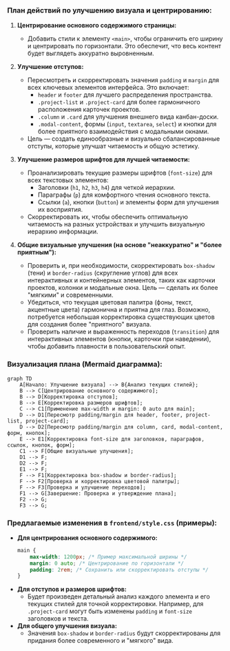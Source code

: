 ### План действий по улучшению визуала и центрированию:

1.  **Центрирование основного содержимого страницы:**
    *   Добавить стили к элементу `<main>`, чтобы ограничить его ширину и центрировать по горизонтали. Это обеспечит, что весь контент будет выглядеть аккуратно выровненным.

2.  **Улучшение отступов:**
    *   Пересмотреть и скорректировать значения `padding` и `margin` для всех ключевых элементов интерфейса. Это включает:
        *   `header` и `footer` для лучшего распределения пространства.
        *   `.project-list` и `.project-card` для более гармоничного расположения карточек проектов.
        *   `.column` и `.card` для улучшения внешнего вида канбан-доски.
        *   `.modal-content`, формы (`input`, `textarea`, `select`) и кнопки для более приятного взаимодействия с модальными окнами.
    *   Цель — создать единообразные и визуально сбалансированные отступы, которые улучшат читаемость и общую эстетику.

3.  **Улучшение размеров шрифтов для лучшей читаемости:**
    *   Проанализировать текущие размеры шрифтов (`font-size`) для всех текстовых элементов:
        *   Заголовки (`h1`, `h2`, `h3`, `h4`) для четкой иерархии.
        *   Параграфы (`p`) для комфортного чтения основного текста.
        *   Ссылки (`a`), кнопки (`button`) и элементы форм для улучшения их восприятия.
    *   Скорректировать их, чтобы обеспечить оптимальную читаемость на разных устройствах и улучшить визуальную иерархию информации.

4.  **Общие визуальные улучшения (на основе "неаккуратно" и "более приятным"):**
    *   Проверить и, при необходимости, скорректировать `box-shadow` (тени) и `border-radius` (скругление углов) для всех интерактивных и контейнерных элементов, таких как карточки проектов, колонки и модальные окна. Цель — сделать их более "мягкими" и современными.
    *   Убедиться, что текущая цветовая палитра (фоны, текст, акцентные цвета) гармонична и приятна для глаз. Возможно, потребуется небольшая корректировка существующих цветов для создания более "приятного" визуала.
    *   Проверить наличие и выраженность переходов (`transition`) для интерактивных элементов (кнопки, карточки при наведении), чтобы добавить плавности в пользовательский опыт.

### Визуализация плана (Mermaid диаграмма):

```mermaid
graph TD
    A[Начало: Улучшение визуала] --> B{Анализ текущих стилей};
    B --> C[Центрирование основного содержимого];
    B --> D[Корректировка отступов];
    B --> E[Корректировка размеров шрифтов];
    C --> C1[Применение max-width и margin: 0 auto для main];
    D --> D1[Пересмотр padding/margin для header, footer, project-list, project-card];
    D --> D2[Пересмотр padding/margin для column, card, modal-content, форм, кнопок];
    E --> E1[Корректировка font-size для заголовков, параграфов, ссылок, кнопок, форм];
    C1 --> F[Общие визуальные улучшения];
    D1 --> F;
    D2 --> F;
    E1 --> F;
    F --> F1[Корректировка box-shadow и border-radius];
    F --> F2[Проверка и корректировка цветовой палитры];
    F --> F3[Проверка и улучшение переходов];
    F1 --> G[Завершение: Проверка и утверждение плана];
    F2 --> G;
    F3 --> G;
```

### Предлагаемые изменения в `frontend/style.css` (примеры):

*   **Для центрирования основного содержимого:**
    ```css
    main {
        max-width: 1200px; /* Пример максимальной ширины */
        margin: 0 auto; /* Центрирование по горизонтали */
        padding: 2rem; /* Сохранить или скорректировать отступы */
    }
    ```
*   **Для отступов и размеров шрифтов:**
    *   Будет произведен детальный анализ каждого элемента и его текущих стилей для точной корректировки. Например, для `.project-card` могут быть изменены `padding` и `font-size` заголовков и текста.
*   **Для общего улучшения визуала:**
    *   Значения `box-shadow` и `border-radius` будут скорректированы для придания более современного и "мягкого" вида.